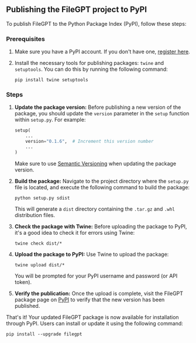 ## Publishing the FileGPT project to PyPI

To publish FileGPT to the Python Package Index (PyPI), follow these steps:

### Prerequisites

1. Make sure you have a PyPI account. If you don't have one, [register here](https://pypi.org/account/register/).
2. Install the necessary tools for publishing packages: `twine` and `setuptools`. You can do this by running the following command:

   ```
   pip install twine setuptools
   ```

### Steps

1. **Update the package version:** Before publishing a new version of the package, you should update the `version` parameter in the `setup` function within `setup.py`. For example:

   ```python
   setup(
       ...
       version="0.1.6",  # Increment this version number
       ...
   )
   ```

   Make sure to use [Semantic Versioning](https://semver.org/) when updating the package version.

2. **Build the package:** Navigate to the project directory where the `setup.py` file is located, and execute the following command to build the package:

   ```
   python setup.py sdist 
   ```

   This will generate a `dist` directory containing the `.tar.gz` and `.whl` distribution files.

3. **Check the package with Twine:** Before uploading the package to PyPI, it's a good idea to check it for errors using Twine:

   ```
   twine check dist/*
   ```

4. **Upload the package to PyPI:** Use Twine to upload the package:

   ```
   twine upload dist/*
   ```

   You will be prompted for your PyPI username and password (or API token).

5. **Verify the publication:** Once the upload is complete, visit the FileGPT package page on [PyPI](https://pypi.org/project/filegpt/) to verify that the new version has been published.

That's it! Your updated FileGPT package is now available for installation through PyPI. Users can install or update it using the following command:

```
pip install --upgrade filegpt
```